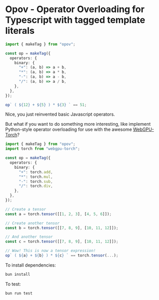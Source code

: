 # Opov - Operator Overloading for Typescript with tagged template literals

```typescript
import { makeTag } from "opov";

const op = makeTag({
  operators: {
    binary: {
      "+": (a, b) => a + b,
      "*": (a, b) => a * b,
      "-": (a, b) => a - b,
      "/": (a, b) => a / b,
    },
  },
});

op` ( ${12} + ${5} ) * ${3} ` == 51;
```

Nice, you just reinvented basic Javascript operators.

But what if you want to do something more interesting, like implement Python-style operator overloading for use with the awesome [WebGPU-Torch](https://github.com/praeclarum/webgpu-torch)?

```typescript
import { makeTag } from "opov";
import torch from "webgpu-torch";

const op = makeTag({
  operators: {
    binary: {
      "+": torch.add,
      "*": torch.mul,
      "-": torch.sub,
      "/": torch.div,
    },
  },
});

// Create a tensor
const a = torch.tensor([[1, 2, 3], [4, 5, 6]]);

// Create another tensor
const b = torch.tensor([[7, 8, 9], [10, 11, 12]]);

// And another tensor
const c = torch.tensor([[7, 8, 9], [10, 11, 12]]);

// Wow! This is now a tensor expression!
op` ( ${a} + ${b} ) * ${c} ` == torch.tensor(...);
```

To install dependencies:

```bash
bun install
```

To test:

```bash
bun run test
```
